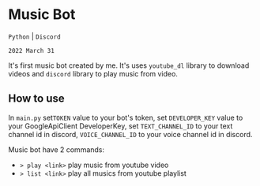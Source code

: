 # Music Bot
`Python` | `Discord`

`2022 March 31`

It's first music bot created by me. It's uses `youtube_dl` library to download videos
and `discord` library to play music from video.

## How to use
In `main.py` set`TOKEN` value to your bot's token, set `DEVELOPER_KEY` value to your GoogleApiClient DeveloperKey,
set `TEXT_CHANNEL_ID` to your text channel id in discord, `VOICE_CHANNEL_ID` to your voice channel id in discord.

Music bot have 2 commands:
- `> play <link>` play music from youtube video
- `> list <link>` play all musics from youtube playlist
